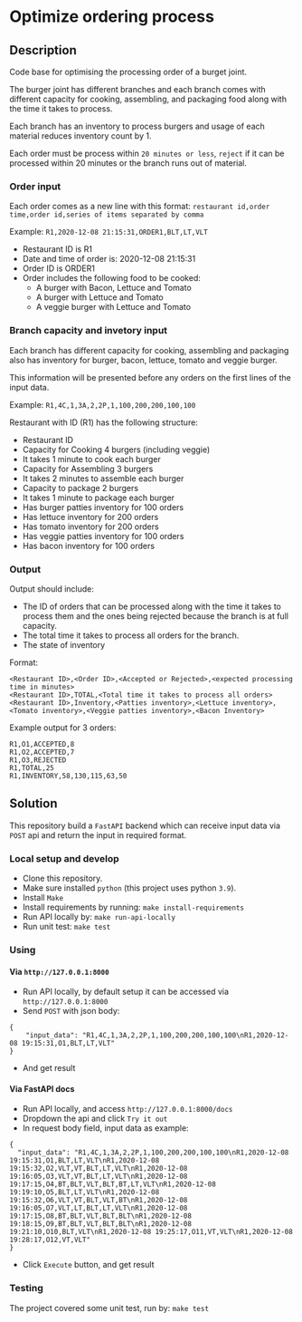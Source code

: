 # Optimize ordering process

## Description

Code base for optimising the processing order of a burget joint.

The burger joint has different branches and each branch comes with different capacity for cooking, assembling, and packaging food along with the time it takes to process.

Each branch has an inventory to process burgers and usage of each material reduces inventory count by 1.

Each order must be process within `20 minutes or less`, `reject` if it can be processed within 20 minutes or the branch runs out of material.

### Order input

Each order comes as a new line with this format: `restaurant id,order time,order id,series of items separated by comma`

Example: `R1,2020-12-08 21:15:31,ORDER1,BLT,LT,VLT`

- Restaurant ID is R1
- Date and time of order is: 2020-12-08 21:15:31
- Order ID is ORDER1
- Order includes the following food to be cooked:
  - A burger with Bacon, Lettuce and Tomato
  - A burger with Lettuce and Tomato
  - A veggie burger with Lettuce and Tomato

### Branch capacity and invetory input

Each branch has different capacity for cooking, assembling and packaging also has inventory for burger, bacon, lettuce, tomato and veggie burger.

This information will be presented before any orders on the first lines of the input data.

Example: `R1,4C,1,3A,2,2P,1,100,200,200,100,100`

Restaurant with ID (R1) has the following structure:

- Restaurant ID
- Capacity for Cooking 4 burgers (including veggie)
- It takes 1 minute to cook each burger
- Capacity for Assembling 3 burgers
- It takes 2 minutes to assemble each burger
- Capacity to package 2 burgers
- It takes 1 minute to package each burger
- Has burger patties inventory for 100 orders
- Has lettuce inventory for 200 orders
- Has tomato inventory for 200 orders
- Has veggie patties inventory for 100 orders
- Has bacon inventory for 100 orders

### Output

Output should include:

- The ID of orders that can be processed along with the time it takes to process them and the ones being rejected because the branch is at full capacity.
- The total time it takes to process all orders for the branch.
- The state of inventory

Format:

```
<Restaurant ID>,<Order ID>,<Accepted or Rejected>,<expected processing time in minutes>
<Restaurant ID>,TOTAL,<Total time it takes to process all orders>
<Restaurant ID>,Inventory,<Patties inventory>,<Lettuce inventory>,<Tomato inventory>,<Veggie patties inventory>,<Bacon Inventory>
```

Example output for 3 orders:

```
R1,O1,ACCEPTED,8
R1,O2,ACCEPTED,7
R1,O3,REJECTED
R1,TOTAL,25
R1,INVENTORY,58,130,115,63,50
```

## Solution

This repository build a `FastAPI` backend which can receive input data via `POST` api and return the input in required format.

### Local setup and develop

- Clone this repository.
- Make sure installed `python` (this project uses python `3.9`).
- Install `Make`
- Install requirements by running: `make install-requirements`
- Run API locally by: `make run-api-locally`
- Run unit test: `make test`

### Using

#### Via `http://127.0.0.1:8000`

- Run API locally, by default setup it can be accessed via `http://127.0.0.1:8000`
- Send `POST` with json body:

```
{
    "input_data": "R1,4C,1,3A,2,2P,1,100,200,200,100,100\nR1,2020-12-08 19:15:31,O1,BLT,LT,VLT"
}
```

- And get result

#### Via FastAPI docs

- Run API locally, and access `http://127.0.0.1:8000/docs`
- Dropdown the api and click `Try it out`
- In request body field, input data as example:

```
{
  "input_data": "R1,4C,1,3A,2,2P,1,100,200,200,100,100\nR1,2020-12-08 19:15:31,O1,BLT,LT,VLT\nR1,2020-12-08 19:15:32,O2,VLT,VT,BLT,LT,VLT\nR1,2020-12-08 19:16:05,O3,VLT,VT,BLT,LT,VLT\nR1,2020-12-08 19:17:15,O4,BT,BLT,VLT,BLT,BT,LT,VLT\nR1,2020-12-08 19:19:10,O5,BLT,LT,VLT\nR1,2020-12-08 19:15:32,O6,VLT,VT,BLT,VLT,BT\nR1,2020-12-08 19:16:05,O7,VLT,LT,BLT,LT,VLT\nR1,2020-12-08 19:17:15,O8,BT,BLT,VLT,BLT,BLT\nR1,2020-12-08 19:18:15,O9,BT,BLT,VLT,BLT,BLT\nR1,2020-12-08 19:21:10,O10,BLT,VLT\nR1,2020-12-08 19:25:17,O11,VT,VLT\nR1,2020-12-08 19:28:17,O12,VT,VLT"
}
```

- Click `Execute` button, and get result

### Testing

The project covered some unit test, run by: `make test`

